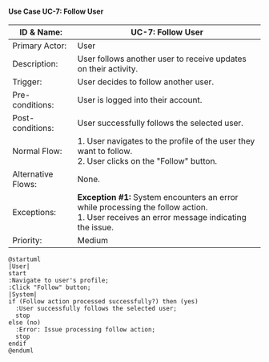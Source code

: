 #### Use Case UC-7: Follow User
| ID & Name:         | UC-7: Follow User                                                                                                                             |
| ------------------ | --------------------------------------------------------------------------------------------------------------------------------------------- |
| Primary Actor:     | User                                                                                                                                          |
| Description:       | User follows another user to receive updates on their activity.                                                                               |
| Trigger:           | User decides to follow another user.                                                                                                          |
| Pre-conditions:    | User is logged into their account.                                                                                                            |
| Post-conditions:   | User successfully follows the selected user.                                                                                                  |
| Normal Flow:       | 1. User navigates to the profile of the user they want to follow. <br> 2. User clicks on the "Follow" button.                                 |
| Alternative Flows: | None.                                                                                                                                         |
| Exceptions:        | **Exception #1:** System encounters an error while processing the follow action. <br> 1. User receives an error message indicating the issue. |
| Priority:          | Medium                                                                                                                                        |

```plantuml
@startuml
|User|
start
:Navigate to user's profile;
:Click "Follow" button;
|System|
if (Follow action processed successfully?) then (yes)
  :User successfully follows the selected user;
  stop
else (no)
  :Error: Issue processing follow action;
  stop
endif
@enduml

```

